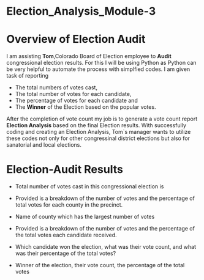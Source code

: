 # Election_Analysis_Module-3

# Overview of Election Audit
I am assisting **Tom**,Colorado Board of Election employee to **Audit** congressional election results. For this I will be using Python as Python can be very helpful to automate the process with simplfied codes. I am given task of reporting 
* The total numbers of votes cast,
* The total number of votes for each candidate,
* The percentage of votes for each candidate and
* The **Winner** of the Election based on the popular votes. 

After the completion of vote count my job is to generate a vote count report **Election Analysis** based on the final Election results. With successfully coding and creating an Election Analysis, Tom`s manager wants to utilize these codes not only for other congressinal district elections but also for sanatorial and local elections.

# Election-Audit Results


* Total number of votes cast in this congressional election is 

* Provided is a breakdown of the number of votes and the percentage of total votes for each county in the precinct.

* Name of county which has the largest number of votes

* Provided is a breakdown of the number of votes and the percentage of the total votes each candidate received.

* Which candidate won the election, what was their vote count, and what was their percentage of the total votes?

* Winner of the election, their vote count, the percentage of the total votes



